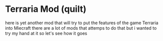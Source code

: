 # Terraria Mod (quilt)

here is yet another mod that will try to put the features of the game Terraria into Miecraft
there are a lot of mods that attemps to do that but i wanted to try my hand at it so let's see how it goes
